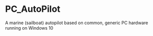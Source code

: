 # PC_AutoPilot

A marine (sailboat) autopilot based on common, generic PC hardware running on Windows 10
